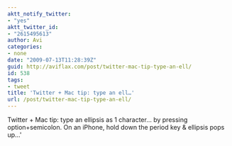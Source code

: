 ```yaml
---
aktt_notify_twitter:
- "yes"
aktt_twitter_id:
- "2615495613"
author: Avi
categories:
- none
date: "2009-07-13T11:28:39Z"
guid: http://aviflax.com/post/twitter-mac-tip-type-an-ell/
id: 538
tags:
- tweet
title: 'Twitter + Mac tip: type an ell…'
url: /post/twitter-mac-tip-type-an-ell/
---
```

Twitter + Mac tip: type an ellipsis as 1 character… by pressing option+semicolon. On an iPhone, hold down the period key & ellipsis pops up…'
